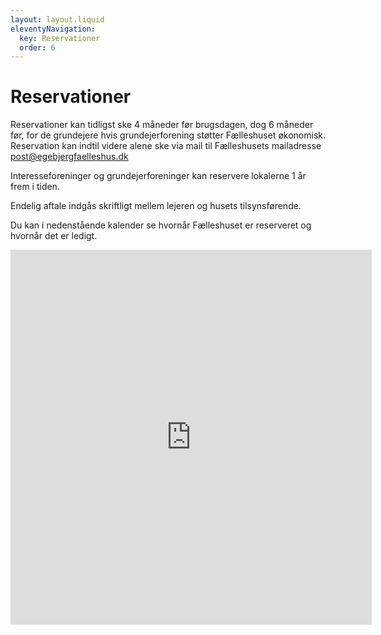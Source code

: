 ```yaml
---
layout: layout.liquid
eleventyNavigation:
  key: Reservationer
  order: 6
---
```

# Reservationer #

Reservationer kan tidligst ske 4 måneder før brugsdagen, dog 6 måneder før, for de grundejere hvis grundejerforening støtter Fælleshuset økonomisk.
Reservation kan indtil videre alene ske via mail til Fælleshusets mailadresse [post@egebjergfaelleshus.dk](mailto:post@egebjergfaelleshus.dk)

Interesseforeninger og grundejerforeninger kan reservere lokalerne 1 år frem i tiden.

Endelig aftale indgås skriftligt mellem lejeren og husets tilsynsførende.

Du kan i nedenstående kalender se hvornår Fælleshuset er reserveret og hvornår det er ledigt.

<iframe src="https://calendar.google.com/calendar/embed?height=600&wkst=2&ctz=Europe%2FCopenhagen&showTz=0&title&src=ZWdlYmplcmdmYWVsbGVzaHVzQGdtYWlsLmNvbQ&src=ZDU0N2I0NzU1ZjQ1Y2IzYjlhNGIxZGQ1NDkxZGRjODM3MWExODk4YTMzMWY0MmM0NzY0MGVjNWFhODBhOTVhMEBncm91cC5jYWxlbmRhci5nb29nbGUuY29t&src=MmU0ZmU2NzMyZWRiYmNkMTA4YWRhNDY5YWFkMGFkYWE1OTAzMTJiMzI3MGMyM2IyZmJjYmVjOTA4ZmQxN2I2NUBncm91cC5jYWxlbmRhci5nb29nbGUuY29t&src=ZGEuZGFuaXNoI2hvbGlkYXlAZ3JvdXAudi5jYWxlbmRhci5nb29nbGUuY29t&color=%23039BE5&color=%239E69AF&color=%23F09300&color=%230B8043" style="border-width:0" width="578" height="600" frameborder="0" scrolling="no"></iframe>
